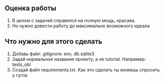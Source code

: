 ## Оценка работы

1. В целом с задачей справился на полную мощь, красава. 
2. Но нужно довести работу до максимально возможного идеала

## Что нужно для этого сделать

1. Добавь файл .gitignore: env, db.sqlite3
2. Задай нормальное название проекту, а не tutorial. Например: tests_obl
3. Создай файл requirements.txt. Как это сделать ты можешь спросить у гугла